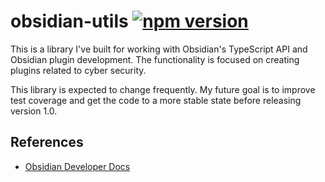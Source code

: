 # obsidian-utils [![npm version](https://badge.fury.io/js/obsidian-cyber-utils.svg)](https://badge.fury.io/js/obsidian-cyber-utils)
This is a library I've built for working with Obsidian's TypeScript API and Obsidian plugin development. The functionality is focused on creating plugins related to cyber security.

This library is expected to change frequently. My future goal is to improve test coverage and get the code to a more stable state before releasing version 1.0.

## References
- [Obsidian Developer Docs](https://docs.obsidian.md/Home)